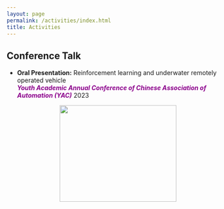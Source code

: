 ```yaml
---
layout: page
permalink: /activities/index.html
title: Activities
---
```


## Conference Talk

- **Oral Presentation:** Reinforcement learning and underwater remotely operated vehicle  
***<font color='DarkMagenta'>Youth Academic Annual Conference of Chinese Association of Automation (YAC)</font>*** 2023  

<div style="text-align:center;">
  <img src="https://jcyang101.github.io/images/yac2023.jpg" width="264" height="218">
</div>